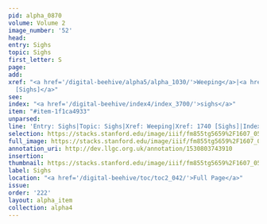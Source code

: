 ```yaml
---
pid: alpha_0870
volume: Volume 2
image_number: '52'
head: 
entry: Sighs
topic: Sighs
first_letter: S
page: 
add: 
xref: "<a href='/digital-beehive/alpha5/alpha_1030/'>Weeping</a>|<a href='/digital-beehive/toc/toc2_338/'>1740
  [Sighs]</a>"
see: 
index: "<a href='/digital-beehive/index4/index_3700/'>sighs</a>"
item: "#item-1f1ca4933"
unparsed: 
line: 'Entry: Sighs|Topic: Sighs|Xref: Weeping|Xref: 1740 [Sighs]|Index: sighs|#item-1f1ca4933'
selection: https://stacks.stanford.edu/image/iiif/fm855tg5659%2F1607_0519/814,4073,2909,386/full/0/default.jpg
full_image: https://stacks.stanford.edu/image/iiif/fm855tg5659%2F1607_0519/full/full/0/default.jpg
annotation_uri: http://dev.llgc.org.uk/annotation/1530803743910
insertion: 
thumbnail: https://stacks.stanford.edu/image/iiif/fm855tg5659%2F1607_0519/814,4073,600,180/250,/0/default.jpg
label: Sighs
location: "<a href='/digital-beehive/toc/toc2_042/'>Full Page</a>"
issue: 
order: '222'
layout: alpha_item
collection: alpha4
---
```

